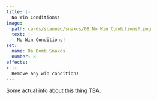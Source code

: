 ```yaml
---
title: |-
  No Win Conditions!
image: 
  path: cards/scanned/snakos/08 No Win Conditions!.png
  text: |-
    No Win Conditions!
set:
  name: Da Bomb Snakos
  number: 8
effects: 
- |-
  Remove any win conditions.
---
```

Some actual info about this thing TBA.
